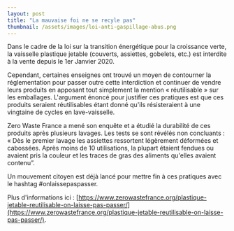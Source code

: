 ```yaml
---
layout: post
title: "La mauvaise foi ne se recyle pas"
thumbnail: /assets/images/loi-anti-gaspillage-abus.png
---
```

Dans le cadre de la loi sur la transition énergétique pour la croissance verte, la vaisselle plastique jetable (couverts, assiettes, gobelets, etc.) est interdite à la vente depuis le 1er Janvier 2020.

<!--more-->

Cependant, certaines enseignes ont trouvé un moyen de contourner la réglementation pour passer outre cette interdiction et continuer de vendre leurs produits en apposant tout simplement la mention « réutilisable » sur les emballages. L'argument énoncé pour justifier ces pratiques est que ces produits seraient réutilisables étant donné qu'ils résisteraient à une vingtaine de cycles en lave-vaisselle.

Zero Waste France a mené son enquête et a étudié la durabilité de ces produits après plusieurs lavages. Les tests se sont révélés non concluants : « Dès le premier lavage les assiettes ressortent légèrement déformées et cabossées. Après moins de 10 utilisations, la plupart étaient fendues ou avaient pris la couleur et les traces de gras des aliments qu'elles avaient contenu”.

Un mouvement citoyen est déjà lancé pour mettre fin à ces pratiques avec le hashtag #onlaissepaspasser.

Plus d'informations ici : [https://www.zerowastefrance.org/plastique-jetable-reutilisable-on-laisse-pas-passer/](https://www.zerowastefrance.org/plastique-jetable-reutilisable-on-laisse-pas-passer/).
